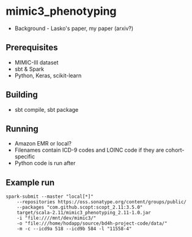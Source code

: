 mimic3_phenotyping
==================

- Background - Lasko's paper, my paper (arxiv?)

Prerequisites
----

- MIMIC-III dataset
- sbt & Spark
- Python, Keras, scikit-learn

Building
----

- sbt compile, sbt package

Running
----

- Amazon EMR or local?
- Filenames contain ICD-9 codes and LOINC code if they are cohort-specific
- Python code is run after

Example run
----

```
spark-submit --master "local[*]"
    --repositories https://oss.sonatype.org/content/groups/public/
    --packages "com.github.scopt:scopt_2.11:3.5.0"
    target/scala-2.11/mimic3_phenotyping_2.11-1.0.jar
    -i "file:////mnt/dev/mimic3/"
    -o "file:///home/hodapp/source/bd4h-project-code/data/"
    -m -c --icd9a 518 --icd9b 584 -l "11558-4"
```
